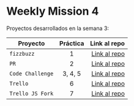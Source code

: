 # Weekly Mission 4

Proyectos desarrollados en la semana 3:

| Proyecto | Práctica | Link al repo |
| ------------- |:-------------:| -----:|
|`fizzbuzz`|1|[Link al repo](https://github.com/LaunchX-InnovaccionVirtual/MissionNodeJS)|
|`PR`|2|[Link al repo](https://github.com/LaunchX-InnovaccionVirtual/MissionNodeJS)|
|`Code Challenge`|3, 4, 5|[Link al repo](https://github.com/LaunchX-InnovaccionVirtual/MissionNodeJS)|
|`Trello`|6|[Link al repo](https://github.com/LaunchX-InnovaccionVirtual/MissionNodeJS)|
|`Trello JS Fork`|7|[Link al repo](https://github.com/LaunchX-InnovaccionVirtual/MissionNodeJS)|
